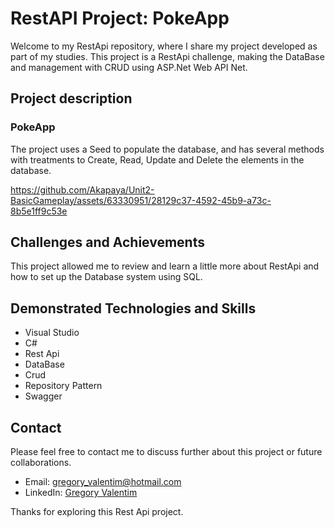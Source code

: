 # RestAPI Project: PokeApp

Welcome to my RestApi repository, where I share my project developed as part of my studies. This project is a RestApi challenge, making the DataBase and management with CRUD using ASP.Net Web API Net.

## Project description

### PokeApp
The project uses a Seed to populate the database, and has several methods with treatments to Create, Read, Update and Delete the elements in the database.

https://github.com/Akapaya/Unit2-BasicGameplay/assets/63330951/28129c37-4592-45b9-a73c-8b5e1ff9c53e

## Challenges and Achievements
This project allowed me to review and learn a little more about RestApi and how to set up the Database system using SQL.

## Demonstrated Technologies and Skills

- Visual Studio
- C#
- Rest Api
- DataBase
- Crud
- Repository Pattern
- Swagger

## Contact

Please feel free to contact me to discuss further about this project or future collaborations.

- Email: gregory_valentim@hotmail.com
- LinkedIn: [Gregory Valentim](https://www.linkedin.com/in/gregory-valentim/)

Thanks for exploring this Rest Api project.
